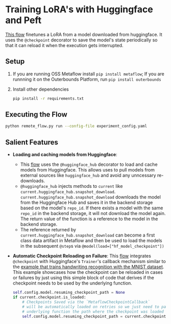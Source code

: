 # Training LoRA's with Huggingface and Peft

[This flow](./remote_flow.py) finetunes a LoRA from a model downloaded from huggingface. It uses the `@checkpoint` decorator to save the model's state periodically so that it can reload it when the execution gets interrupted.

## Setup

1. If you are running OSS Metaflow install `pip install metaflow`; If you are runnning it on the Outerbounds Platform, run `pip install outerbounds`

2. Install other dependencies
    ```bash
    pip install -r requirements.txt
    ```

## Executing the Flow

```bash
python remote_flow.py run --config-file experiment_config.yaml
```


## Salient Features 

- **Loading and caching models from Huggingface**: 
    - This [flow](./remote_flow.py) uses the `@huggingface_hub` decorator to load and cache models from Huggingface. This allows uses to pull models from external sources like `huggingface_hub` and avoid any unncessary re-downloads. 
    - `@huggingface_hub` injects methods to `current` like `current.huggingface_hub.snapshot_download`. `current.huggingface_hub.snapshot_download` downloads the model from the Huggingface Hub and saves it in the backend storage based on the model's `repo_id`. If there exists a model with the same `repo_id` in the backend storage, it will not download the model again. The return value of the function is a reference to the model in the backend storage. 
    - The reference returned by `current.huggingface_hub.snapshot_download` can become a first class data artifact in Metaflow and then be used to load the models in the subsequent `@step`s via `@model(load=["hf_model_checkpoint"])`

- **Automatic Checkpoint Reloading on Failure**: This [flow](./remote_flow.py) integrates `@checkpoint` with Huggingface's `Trainer`'s callback mechanism similar to the [example that trains handwriting recognition with the MNIST dataset](../mnist_huggingface/). This example showcases how the checkpoint can be reloaded in cases or failures by just using this simple block of code that derives if the checkpoint needs to be used by the underlying function.    
    ```python
    self.config.model.resuming_checkpoint_path = None
    if current.checkpoint.is_loaded:
        # Checkpoints Saved via the `MetaflowCheckpointCallback`
        # will be automatically loaded on retries so we just need to pass the 
        # underlying function the path where the checkpoint was loaded
        self.config.model.resuming_checkpoint_path = current.checkpoint.directory
    ```